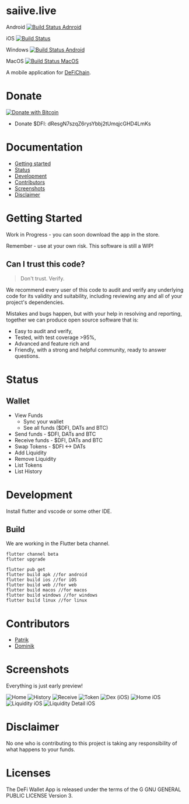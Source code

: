 # saiive.live
Android
[![Build Status Adnroid](https://dev.azure.com/saiive/saiive/_apis/build/status/saiive.live.droid?branchName=main)](https://dev.azure.com/saiive/saiive/_build/latest?definitionId=15&branchName=main)

iOS
[![Build Status](https://dev.azure.com/saiive/saiive/_apis/build/status/saiive.live.ios?branchName=main)](https://dev.azure.com/saiive/saiive/_build/latest?definitionId=16&branchName=main)

Windows
[![Build Status Android](https://dev.azure.com/saiive/saiive/_apis/build/status/saiive.live.win?branchName=main)](https://dev.azure.com/saiive/saiive/_build/latest?definitionId=18&branchName=main)

MacOS
[![Build Status MacOS](https://dev.azure.com/saiive/saiive/_apis/build/status/saiive.live.mac?branchName=main)](https://dev.azure.com/saiive/saiive/_build/latest?definitionId=17&branchName=main)

A mobile application for [DeFiChain](https://defichain.com/).

# Donate
[![Donate with Bitcoin](https://en.cryptobadges.io/badge/micro/18iSZjac28YeCeis8pzWxSqCTVw6d9UGCf)](https://en.cryptobadges.io/donate/18iSZjac28YeCeis8pzWxSqCTVw6d9UGCf)

 - Donate $DFI: dResgN7szqZ6rysYbbj2tUmqjcGHD4LmKs

# Documentation
- [Getting started](#getting-started)
- [Status](#status)
- [Development](#development)
- [Contributors](#contributors)
- [Screenshots](#screenshots)
- [Disclaimer](#disclaimer)

# Getting Started
Work in Progress - you can soon download the app in the store.

Remember - use at your own risk. This software is still a WIP!

## Can I trust this code?
> Don't trust. Verify.

We recommend every user of this code to audit and verify any underlying code for its validity and suitability, including reviewing any and all of your project's dependencies.

Mistakes and bugs happen, but with your help in resolving and reporting, together we can produce open source software that is:

- Easy to audit and verify,
- Tested, with test coverage >95%,
- Advanced and feature rich and
- Friendly, with a strong and helpful community, ready to answer questions.

# Status
## Wallet
* View Funds
  * Sync your wallet
  * See all funds ($DFI, DATs and BTC)
* Send funds - $DFI, DATs and BTC
* Receive funds - $DFI, DATs and BTC
* Swap Tokens - $DFI <-> DATs
* Add Liquidity 
* Remove Liquidity
* List Tokens
* List History


# Development
Install flutter and vscode or some other IDE.

## Build
We are working in the Flutter beta channel. 

``` 
flutter channel beta
flutter upgrade

flutter pub get
flutter build apk //for android
flutter build ios //for iOS
flutter build web //for web
flutter build macos //for macos
flutter build windows //for windows
flutter build linux //for linux
```

# Contributors

* [Patrik](https://github.com/p3root)
* [Dominik](https://github.com/dpfaffenbauer)


# Screenshots
Everything is just early preview!

![Home](./screenshots/home_ios.png)
![History](./screenshots/history_ios.png)
![Receive](./screenshots/receive_ios.png)
![Token](./screenshots/token_ios.png)
![Dex (iOS)](./screenshots/dex_ios.png)
![Home iOS](./screenshots/home_ios.png)
![Liquidity iOS](./screenshots/liquidity_ios.png)
![Liquidity Detail iOS](./screenshots/liquidity_detail_ios.png)



# Disclaimer
No one who is contributing to this project is taking any responsibility of what happens to your funds. 


# Licenses

The DeFi Wallet App is released under the terms of the G GNU GENERAL PUBLIC LICENSE Version 3.
